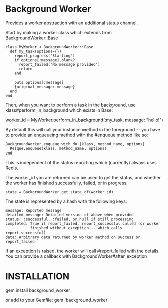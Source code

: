 Background Worker
=================

Provides a worker abstraction with an additional status channel.

Start by making a worker class which extends from BackgroundWorker::Base

    class MyWorker < BackgroundWorker::Base
      def my_task(options={})
        report_progress('Starting')
        if options[:message].blank?
          report_failed("No message provided")
          return
        end

        puts options[:message]
        {original_message: message}
      end
    end

Then, when you want to perform a task in the background, use
klass#perform_in_background which exists in Base:

   worker_id = MyWorker.perform_in_background(:my_task, message: "hello!")

By default this will call your instance method in the foreground -- you have to
provide an enqueueing method with the #enqueue method like so:

    BackgroundWorker.enqueue_with do |klass, method_name, options|
      Resque.enqueue(klass, method_name, options)
    end

This is independent of the status reporting which (currently) always uses Redis.

The worker_id you are returned can be used to get the status, and
whether the worker has finished successfully, failed, or in progress:

    state = BackgroundWorker.get_state_of(worker_id)

The state is represented by a hash with the following keys:

    message: Reported message
    detailed_message: Detailed version of above when provided
    status: :successful, :failed, or null if still processing
    completed: True if report_failed, report_successful called (or worker
               finished without exception -- which calls report_successful)
    data: Arbitrary data returned by worker method on success or report_failed

If an exception is raised, the worker will call #report_failed with the
details. You can provide a callback with
BackgroundWorker#after_exception

# INSTALLATION

gem install background_worker

or add to your Gemfile:
gem 'background_worker'

